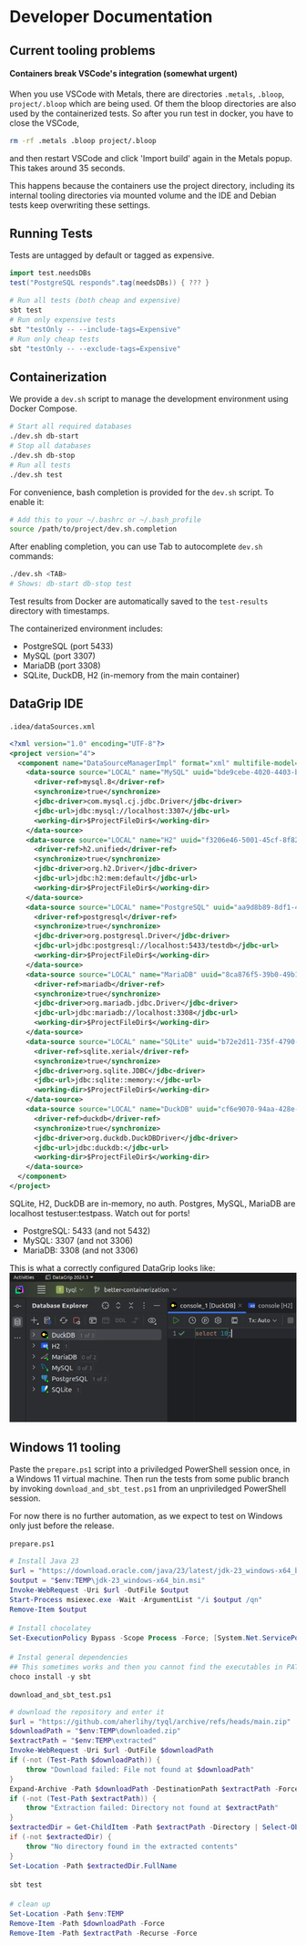 # Developer Documentation

## Current tooling problems
#### Containers break VSCode's integration (somewhat urgent)
When you use VSCode with Metals, there are directories `.metals`, `.bloop`, `project/.bloop` which are being used. Of them the bloop directories are also used by the containerized tests. So after you run test in docker, you have to close the VSCode,
```sh
rm -rf .metals .bloop project/.bloop
```
and then restart VSCode and click 'Import build' again in the Metals popup. This takes around 35 seconds.

This happens because the containers use the project directory, including its internal tooling directories via mounted volume and the IDE and Debian tests keep overwriting these settings.


## Running Tests
Tests are untagged by default or tagged as expensive.
```scala
import test.needsDBs
test("PostgreSQL responds".tag(needsDBs)) { ??? }
```

```bash
# Run all tests (both cheap and expensive)
sbt test
# Run only expensive tests
sbt "testOnly -- --include-tags=Expensive"
# Run only cheap tests
sbt "testOnly -- --exclude-tags=Expensive"
```

## Containerization

We provide a `dev.sh` script to manage the development environment using Docker Compose.
```bash
# Start all required databases
./dev.sh db-start
# Stop all databases
./dev.sh db-stop
# Run all tests
./dev.sh test
```
For convenience, bash completion is provided for the `dev.sh` script. To enable it:
```bash
# Add this to your ~/.bashrc or ~/.bash_profile
source /path/to/project/dev.sh.completion
```
After enabling completion, you can use Tab to autocomplete `dev.sh` commands:
```bash
./dev.sh <TAB>
# Shows: db-start db-stop test
```
Test results from Docker are automatically saved to the `test-results` directory with timestamps.

The containerized environment includes:
- PostgreSQL (port 5433)
- MySQL (port 3307)
- MariaDB (port 3308)
- SQLite, DuckDB, H2 (in-memory from the main container)

## DataGrip IDE

`.idea/dataSources.xml`
```xml
<?xml version="1.0" encoding="UTF-8"?>
<project version="4">
  <component name="DataSourceManagerImpl" format="xml" multifile-model="true">
    <data-source source="LOCAL" name="MySQL" uuid="bde9cebe-4020-4403-b1ae-239146adf173">
      <driver-ref>mysql.8</driver-ref>
      <synchronize>true</synchronize>
      <jdbc-driver>com.mysql.cj.jdbc.Driver</jdbc-driver>
      <jdbc-url>jdbc:mysql://localhost:3307</jdbc-url>
      <working-dir>$ProjectFileDir$</working-dir>
    </data-source>
    <data-source source="LOCAL" name="H2" uuid="f3206e46-5001-45cf-8f82-c19dd87be986">
      <driver-ref>h2.unified</driver-ref>
      <synchronize>true</synchronize>
      <jdbc-driver>org.h2.Driver</jdbc-driver>
      <jdbc-url>jdbc:h2:mem:default</jdbc-url>
      <working-dir>$ProjectFileDir$</working-dir>
    </data-source>
    <data-source source="LOCAL" name="PostgreSQL" uuid="aa9d8b89-8df1-4553-82d8-0bc941a7b2a7">
      <driver-ref>postgresql</driver-ref>
      <synchronize>true</synchronize>
      <jdbc-driver>org.postgresql.Driver</jdbc-driver>
      <jdbc-url>jdbc:postgresql://localhost:5433/testdb</jdbc-url>
      <working-dir>$ProjectFileDir$</working-dir>
    </data-source>
    <data-source source="LOCAL" name="MariaDB" uuid="8ca876f5-39b0-49b1-b268-d227ad8551d0">
      <driver-ref>mariadb</driver-ref>
      <synchronize>true</synchronize>
      <jdbc-driver>org.mariadb.jdbc.Driver</jdbc-driver>
      <jdbc-url>jdbc:mariadb://localhost:3308</jdbc-url>
      <working-dir>$ProjectFileDir$</working-dir>
    </data-source>
    <data-source source="LOCAL" name="SQLite" uuid="b72e2d11-735f-4790-874b-ac4d51466d9d">
      <driver-ref>sqlite.xerial</driver-ref>
      <synchronize>true</synchronize>
      <jdbc-driver>org.sqlite.JDBC</jdbc-driver>
      <jdbc-url>jdbc:sqlite::memory:</jdbc-url>
      <working-dir>$ProjectFileDir$</working-dir>
    </data-source>
    <data-source source="LOCAL" name="DuckDB" uuid="cf6e9070-94aa-428e-8e3d-fd901477c153">
      <driver-ref>duckdb</driver-ref>
      <synchronize>true</synchronize>
      <jdbc-driver>org.duckdb.DuckDBDriver</jdbc-driver>
      <jdbc-url>jdbc:duckdb:</jdbc-url>
      <working-dir>$ProjectFileDir$</working-dir>
    </data-source>
  </component>
</project>
```

SQLite, H2, DuckDB are in-memory, no auth. Postgres, MySQL, MariaDB are localhost testuser:testpass. Watch out for ports!
- PostgreSQL: 5433 (and not 5432)
- MySQL: 3307 (and not 3306)
- MariaDB: 3308 (and not 3306)

This is what a correctly configured DataGrip looks like:
![Correctly Configured DataGrip](./correctly-configured-DataGrip.png)

## Windows 11 tooling

Paste the `prepare.ps1` script into a priviledged PowerShell session once, in a Windows 11 virtual machine.
Then run the tests from some public branch by invoking `download_and_sbt_test.ps1` from an unpriviledged PowerShell session.

For now there is no further automation, as we expect to test on Windows only just before the release.

`prepare.ps1`
```powershell
# Install Java 23
$url = "https://download.oracle.com/java/23/latest/jdk-23_windows-x64_bin.msi"
$output = "$env:TEMP\jdk-23_windows-x64_bin.msi"
Invoke-WebRequest -Uri $url -OutFile $output
Start-Process msiexec.exe -Wait -ArgumentList "/i $output /qn"
Remove-Item $output

# Install chocolatey
Set-ExecutionPolicy Bypass -Scope Process -Force; [System.Net.ServicePointManager]::SecurityProtocol = [System.Net.ServicePointManager]::SecurityProtocol -bor 3072; iex ((New-Object System.Net.WebClient).DownloadString('https://community.chocolatey.org/install.ps1'))

# Instal general dependencies
## This sometimes works and then you cannot find the executables in PATH, it's a known issue, I do not know what causes it
choco install -y sbt
```

`download_and_sbt_test.ps1`
```powershell
# download the repository and enter it
$url = "https://github.com/aherlihy/tyql/archive/refs/heads/main.zip"
$downloadPath = "$env:TEMP\downloaded.zip"
$extractPath = "$env:TEMP\extracted"
Invoke-WebRequest -Uri $url -OutFile $downloadPath
if (-not (Test-Path $downloadPath)) {
    throw "Download failed: File not found at $downloadPath"
}
Expand-Archive -Path $downloadPath -DestinationPath $extractPath -Force
if (-not (Test-Path $extractPath)) {
    throw "Extraction failed: Directory not found at $extractPath"
}
$extractedDir = Get-ChildItem -Path $extractPath -Directory | Select-Object -First 1
if (-not $extractedDir) {
    throw "No directory found in the extracted contents"
}
Set-Location -Path $extractedDir.FullName

sbt test

# clean up
Set-Location -Path $env:TEMP
Remove-Item -Path $downloadPath -Force
Remove-Item -Path $extractPath -Recurse -Force
```
